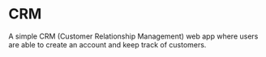 # CRM
A simple CRM (Customer Relationship Management) web app where users are able to create an account and keep track of customers.
